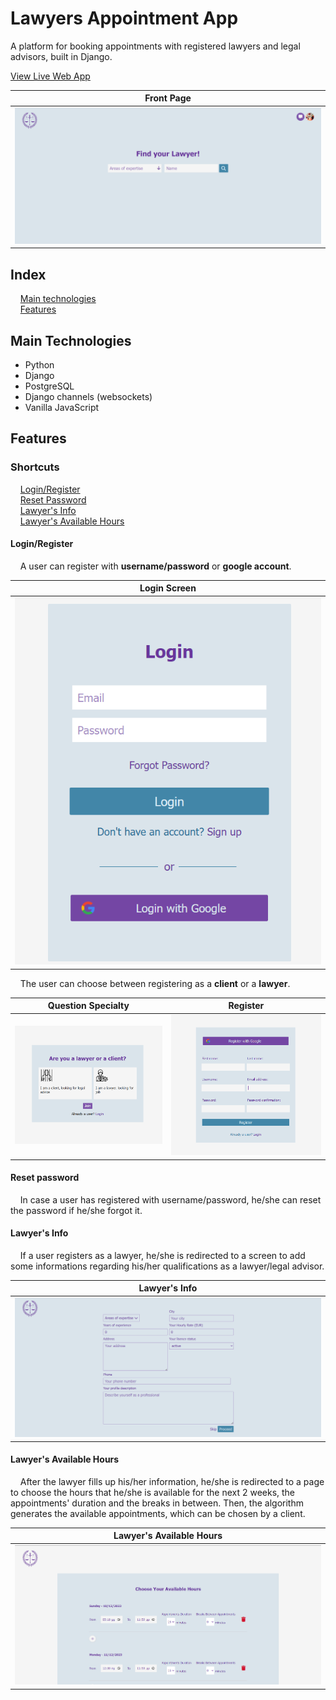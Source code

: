 # Lawyers Appointment App

A platform for booking appointments with registered lawyers and legal advisors, built in Django.

[View Live Web App](https://lawyer-appointment-app.onrender.com)

|Front Page|
|:-:|
|![front page](screenshots/front-page.webp)|

## Index

&nbsp;&nbsp;&nbsp;&nbsp;[Main technologies](#maintechnologies)\
&nbsp;&nbsp;&nbsp;&nbsp;[Features](#features)

## Main Technologies

- Python
- Django
- PostgreSQL
- Django channels (websockets)
- Vanilla JavaScript

## Features

### Shortcuts

&nbsp;&nbsp;&nbsp;&nbsp;[Login/Register](#loginregister)\
&nbsp;&nbsp;&nbsp;&nbsp;[Reset Password](#reset-password)\
&nbsp;&nbsp;&nbsp;&nbsp;[Lawyer's Info](#lawyers-info)\
&nbsp;&nbsp;&nbsp;&nbsp;[Lawyer's Available Hours](#lawyers-available-hours)

#### Login/Register
&nbsp;&nbsp;&nbsp;&nbsp;A user can register with **username/password** or **google account**.

|Login Screen|
|:-:|
|![Login Screen](screenshots/login.webp)|

&nbsp;&nbsp;&nbsp;&nbsp;The user can choose between registering as a **client** or a **lawyer**.

|Question Specialty|Register|
|:-:|:-:|
|![Login Screen](screenshots/question-specialty.webp)|![Register Screen](screenshots/register.webp)|

#### Reset password

&nbsp;&nbsp;&nbsp;&nbsp;In case a user has registered with username/password, he/she can reset the password if he/she forgot it.

#### Lawyer's Info

&nbsp;&nbsp;&nbsp;&nbsp;If a user registers as a lawyer, he/she is redirected to a screen to add some informations regarding his/her qualifications as a lawyer/legal advisor.

|Lawyer's Info|
|:-:|
|![Lawyer's Info Screen](screenshots/lawyer-info.webp)|

#### Lawyer's Available Hours

&nbsp;&nbsp;&nbsp;&nbsp;After the lawyer fills up his/her information, he/she is redirected to a page to choose the hours that he/she is available for the next 2 weeks, the appointments' duration and the breaks in between. Then, the algorithm generates the available appointments, which can be chosen by a client. 

|Lawyer's Available Hours|
|:-:|
|![Lawyer's Available Hours](screenshots/available-hours.webp)|